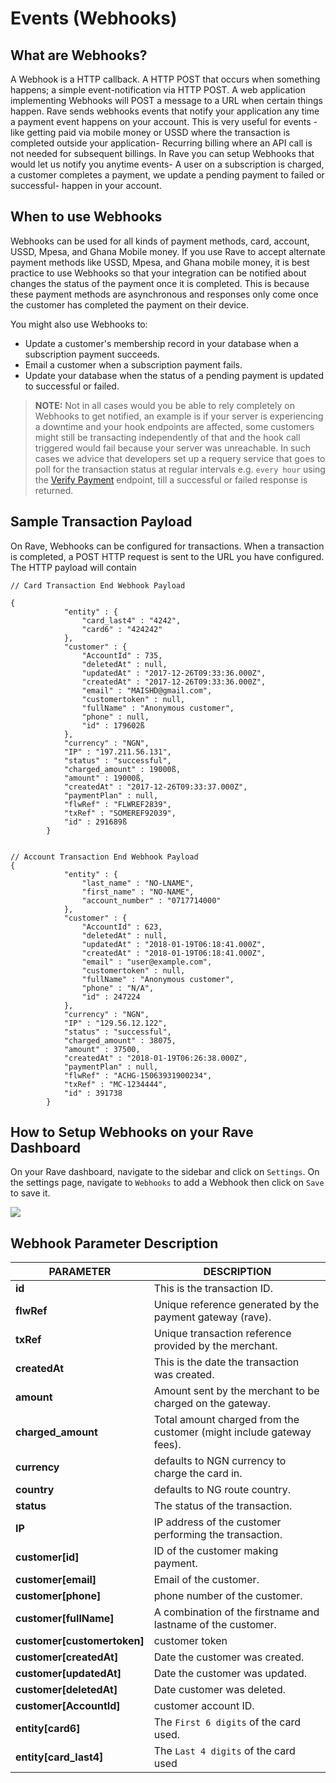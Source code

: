 # Events (Webhooks)


## What are Webhooks?

A Webhook is a HTTP callback.  A HTTP POST that occurs when something happens; a simple event-notification via HTTP POST. A web application implementing Webhooks will POST a message to a URL when certain things happen.
Rave sends webhooks events that notify your application any time a payment event happens on your account. This is very useful for events - like getting paid via mobile money or USSD where the transaction is completed outside your application- Recurring billing where an API call is not needed for subsequent billings.
In Rave you can setup Webhooks that would let us notify you anytime events- A user on a subscription is charged, a customer completes a payment, we update a pending payment to failed or successful- happen in your account.

## When to use Webhooks

Webhooks can be used for all kinds of payment methods, card, account, USSD, Mpesa, and Ghana Mobile money.
If you use Rave to accept alternate payment methods like USSD, Mpesa, and Ghana mobile money, it is best practice to use Webhooks so that your integration can be notified about changes the status of the payment once it is completed. This is because these payment methods are asynchronous and responses only come once the customer has completed the payment on their device.

You might also use Webhooks to:

- Update a customer's membership record in your database when a subscription payment succeeds.
- Email a customer when a subscription payment fails.
- Update your database when the status of a pending payment is updated to successful or failed.

> **NOTE:**  Not in all cases would you be able to rely completely on Webhooks to get notified, an example is if your server is experiencing a downtime and your hook endpoints are affected, some customers might still be transacting independently of that and the hook call triggered would fail because your server was unreachable. In such cases we advice that developers set up a requery service that goes to poll for the transaction status at regular intervals e.g. `every hour` using the [Verify Payment](https://flutterwavedevelopers.readme.io/docs/status-check) endpoint, till a successful or failed response is returned.

## Sample Transaction Payload

On Rave, Webhooks can be configured for transactions. When a transaction is completed, a POST HTTP request is sent to the URL you have configured. The HTTP payload will contain


    // Card Transaction End Webhook Payload
    
    {
                "entity" : {
                    "card_last4" : "4242", 
                    "card6" : "424242"
                }, 
                "customer" : {
                    "AccountId" : 735, 
                    "deletedAt" : null, 
                    "updatedAt" : "2017-12-26T09:33:36.000Z", 
                    "createdAt" : "2017-12-26T09:33:36.000Z", 
                    "email" : "MAISHD@gmail.com", 
                    "customertoken" : null, 
                    "fullName" : "Anonymous customer", 
                    "phone" : null, 
                    "id" : 179602ß
                }, 
                "currency" : "NGN", 
                "IP" : "197.211.56.131", 
                "status" : "successful", 
                "charged_amount" : 19000ß, 
                "amount" : 19000ß, 
                "createdAt" : "2017-12-26T09:33:37.000Z", 
                "paymentPlan" : null, 
                "flwRef" : "FLWREF2839", 
                "txRef" : "SOMEREF92039", 
                "id" : 291689ß
            }


    // Account Transaction End Webhook Payload
    {
                "entity" : {
                    "last_name" : "NO-LNAME", 
                    "first_name" : "NO-NAME", 
                    "account_number" : "0717714000"
                }, 
                "customer" : {
                    "AccountId" : 623, 
                    "deletedAt" : null, 
                    "updatedAt" : "2018-01-19T06:18:41.000Z", 
                    "createdAt" : "2018-01-19T06:18:41.000Z", 
                    "email" : "user@example.com", 
                    "customertoken" : null, 
                    "fullName" : "Anonymous customer", 
                    "phone" : "N/A", 
                    "id" : 247224
                }, 
                "currency" : "NGN", 
                "IP" : "129.56.12.122", 
                "status" : "successful", 
                "charged_amount" : 38075, 
                "amount" : 37500, 
                "createdAt" : "2018-01-19T06:26:38.000Z", 
                "paymentPlan" : null, 
                "flwRef" : "ACHG-15063931900234", 
                "txRef" : "MC-1234444", 
                "id" : 391738
            }


## How to Setup Webhooks on your Rave Dashboard

On your Rave dashboard, navigate to the sidebar and click on `Settings`.  On the settings page, navigate to  `Webhooks`  to add a Webhook then click on  `Save`  to save it.

![](https://d2mxuefqeaa7sj.cloudfront.net/s_87696F1118B80529CA6A8094A910C473FCB01EE992B3002726AB52354804F624_1522796355834_Screenshot+from+2018-04-03+23-59-05.png)


## Webhook Parameter Description

| PARAMETER               |DESCRIPTION                               |
| ----------------------- | -------------------------------------------------------------------- |
| **id**                     | This is the transaction ID.                                          |
| **flwRef**                  | Unique reference generated by the payment gateway (rave).            |
| **txRef**                   | Unique transaction reference provided by the merchant.               |
| **createdAt**               | This is the date the transaction was created.                        |
| **amount**                  | Amount sent by the merchant to be charged on the gateway.            |
| **charged_amount**          | Total amount charged from the customer (might include gateway fees). |
| **currency**                | defaults to NGN currency to charge the card in.                      |
| **country**                 | defaults to NG route country.                                        |
| **status**                  | The status of the transaction.                                       |
| **IP**                      | IP address of the customer performing the transaction.               |
| **customer[id]**            | ID of the customer making payment.                                   |
| **customer[email]**         | Email of the customer.                                               |
| **customer[phone]**         | phone number of the customer.                                        |
| **customer[fullName]**      | A combination of the firstname and lastname of the customer.         |
| **customer[customertoken]** | customer token                                                       |
| **customer[createdAt]**     | Date the customer was created.                                       |
| **customer[updatedAt]**     | Date the customer was updated.                                       |
| **customer[deletedAt]**     | Date customer was deleted.                                           |
| **customer[AccountId]**     | customer account ID.                                                 |
| **entity[card6]**           | The `First 6 digits` of the card used.                               |
| **entity[card_last4]**      | The `Last 4 digits` of the card used                                 |

